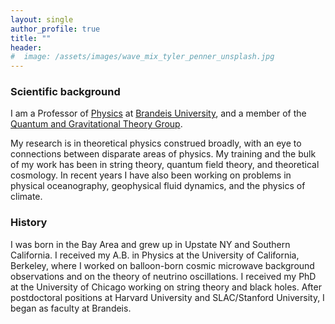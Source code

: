 ```yaml
---
layout: single
author_profile: true
title: ""
header:
#  image: /assets/images/wave_mix_tyler_penner_unsplash.jpg
---
```




### Scientific background
I am a Professor of [Physics](https://www.brandeis.edu/physics/index.html) at [Brandeis University](https://www.brandeis.edu/), and a member of the [Quantum and Gravitational Theory Group](https://www.brandeis.edu/physics/research/high-energy-gravitational-theory.html). 

My research is in theoretical physics construed broadly, with an eye to connections between disparate areas of physics. My training and the bulk of my work has been in string theory, quantum field theory, and theoretical cosmology. In recent years I have also been working on problems in physical oceanography, geophysical fluid dynamics, and the physics of climate.

### History
I was born in the Bay Area and grew up in Upstate NY and Southern California. I received my A.B. in Physics at the University of 
California, Berkeley, where I worked on balloon-born cosmic microwave background observations and on the theory of neutrino 
oscillations. I received my PhD at the University of Chicago working on string theory and black holes. After postdoctoral 
positions at Harvard University and SLAC/Stanford University, I began as faculty at Brandeis.
